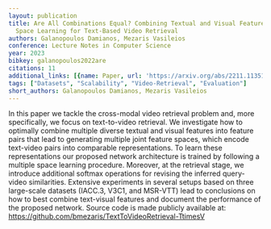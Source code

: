```yaml
---
layout: publication
title: Are All Combinations Equal? Combining Textual and Visual Features with Multiple
  Space Learning for Text-Based Video Retrieval
authors: Galanopoulos Damianos, Mezaris Vasileios
conference: Lecture Notes in Computer Science
year: 2023
bibkey: galanopoulos2022are
citations: 11
additional_links: [{name: Paper, url: 'https://arxiv.org/abs/2211.11351'}]
tags: ["Datasets", "Scalability", "Video-Retrieval", "Evaluation"]
short_authors: Galanopoulos Damianos, Mezaris Vasileios
---
```

In this paper we tackle the cross-modal video retrieval problem and, more
specifically, we focus on text-to-video retrieval. We investigate how to
optimally combine multiple diverse textual and visual features into feature
pairs that lead to generating multiple joint feature spaces, which encode
text-video pairs into comparable representations. To learn these
representations our proposed network architecture is trained by following a
multiple space learning procedure. Moreover, at the retrieval stage, we
introduce additional softmax operations for revising the inferred query-video
similarities. Extensive experiments in several setups based on three
large-scale datasets (IACC.3, V3C1, and MSR-VTT) lead to conclusions on how to
best combine text-visual features and document the performance of the proposed
network. Source code is made publicly available at:
https://github.com/bmezaris/TextToVideoRetrieval-TtimesV